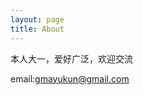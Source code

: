 ```yaml
---
layout: page
title: About
---
```

本人大一，爱好广泛，欢迎交流

email:[gmayukun@gmail.com](mailto:gmayukun@gmail.com)
